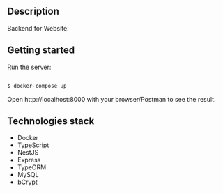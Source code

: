## Description

Backend for Website. 

## Getting started

Run the server:

```bash

$ docker-compose up

```

Open http://localhost:8000 with your browser/Postman to see the result.

## Technologies stack

  * Docker
  * TypeScript
  * NestJS
  * Express
  * TypeORM
  * MySQL
  * bCrypt